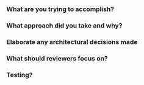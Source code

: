 ### What are you trying to accomplish?


### What approach did you take and why?


### Elaborate any architectural decisions made


### What should reviewers focus on?


### Testing?

